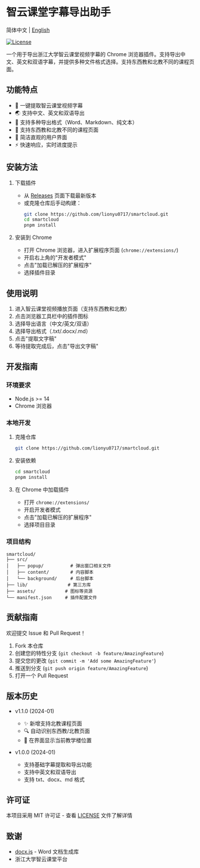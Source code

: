 # 智云课堂字幕导出助手

简体中文 | [English](./README.md)

[![License](https://img.shields.io/badge/License-MIT-blue.svg)](LICENSE)

一个用于导出浙江大学智云课堂视频字幕的 Chrome 浏览器插件。支持导出中文、英文和双语字幕，并提供多种文件格式选择。支持东西教和北教不同的课程页面。

## 功能特点

- 🎯 一键提取智云课堂视频字幕
- 🌏 支持中文、英文和双语导出
- 📄 支持多种导出格式（Word、Markdown、纯文本）
- 🏫 支持东西教和北教不同的课程页面
- 🎨 简洁直观的用户界面
- ⚡️ 快速响应，实时进度提示

## 安装方法

1. 下载插件
   - 从 [Releases](https://github.com/lionyu0717/smartcloud/releases) 页面下载最新版本
   - 或克隆仓库后手动构建：
     ```bash
     git clone https://github.com/lionyu0717/smartcloud.git
     cd smartcloud
     pnpm install
     ```

2. 安装到 Chrome
   - 打开 Chrome 浏览器，进入扩展程序页面 (`chrome://extensions/`)
   - 开启右上角的"开发者模式"
   - 点击"加载已解压的扩展程序"
   - 选择插件目录

## 使用说明

1. 进入智云课堂视频播放页面（支持东西教和北教）
2. 点击浏览器工具栏中的插件图标
3. 选择导出语言（中文/英文/双语）
4. 选择导出格式（.txt/.docx/.md）
5. 点击"提取文字稿"
6. 等待提取完成后，点击"导出文字稿"

## 开发指南

### 环境要求

- Node.js >= 14
- Chrome 浏览器

### 本地开发

1. 克隆仓库
   ```bash
   git clone https://github.com/lionyu0717/smartcloud.git
   ```

2. 安装依赖
   ```bash
   cd smartcloud
   pnpm install
   ```

3. 在 Chrome 中加载插件
   - 打开 `chrome://extensions/`
   - 开启开发者模式
   - 点击"加载已解压的扩展程序"
   - 选择项目目录

### 项目结构

```
smartcloud/
├── src/
│   ├── popup/          # 弹出窗口相关文件
│   ├── content/        # 内容脚本
│   └── background/     # 后台脚本
├── lib/               # 第三方库
├── assets/           # 图标等资源
└── manifest.json     # 插件配置文件
```

## 贡献指南

欢迎提交 Issue 和 Pull Request！

1. Fork 本仓库
2. 创建您的特性分支 (`git checkout -b feature/AmazingFeature`)
3. 提交您的更改 (`git commit -m 'Add some AmazingFeature'`)
4. 推送到分支 (`git push origin feature/AmazingFeature`)
5. 打开一个 Pull Request

## 版本历史

- v1.1.0 (2024-01)
  - ✨ 新增支持北教课程页面
  - 🔍 自动识别东西教/北教页面
  - 📝 在界面显示当前教学楼位置

- v1.0.0 (2024-01)
  - 支持基础字幕提取和导出功能
  - 支持中英文和双语导出
  - 支持 txt、docx、md 格式

## 许可证

本项目采用 MIT 许可证 - 查看 [LICENSE](LICENSE) 文件了解详情

## 致谢

- [docx.js](https://github.com/dolanmiu/docx) - Word 文档生成库
- 浙江大学智云课堂平台

